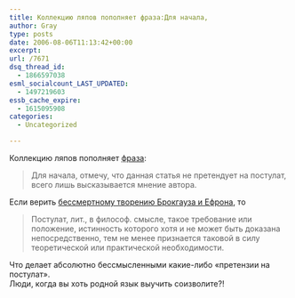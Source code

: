 ```yaml
---
title: Коллекцию ляпов пополняет фраза:Для начала,
author: Gray
type: posts
date: 2006-08-06T11:13:42+00:00
excerpt:
url: /7671
dsq_thread_id:
  - 1866597038
esml_socialcount_LAST_UPDATED:
  - 1497219603
essb_cache_expire:
  - 1615095908
categories:
  - Uncategorized

---
```








Коллекцию ляпов пополняет <a href="http://www.arhivstatey.ru/blitz.php?page=239" target="_blank">фраза</a>:

> Для начала, отмечу, что данная статья не претендует на постулат, всего лишь высказывается мнение автора.

Если верить <a href="http://slovari.yandex.ru/art.xml?art=brokminor/32/32812.html&#038;encpage=brokminor&#038;mrkp=http%3A//hghltd.yandex.com/yandbtm%3Furl%3Dhttp%253A//encycl.yandex.ru/texts/brokminor/32/32812.html%26text%3D%25EF%25EE%25F1%25F2%25F3%25EB%25E0%25F2%26reqtext%3D%25EF%25" target="_blank">бессмертному творению Брокгауза и Ефрона</a>, то 

> Постулат, лит., в философ. смысле, такое требование или положение, истинность которого хотя и не может быть доказана непосредственно, тем не менее признается таковой в силу теоретической или практической необходимости.

Что делает абсолютно бессмысленными какие-либо &#171;претензии на постулат&#187;.  
Люди, когда вы хоть родной язык выучить соизволите?!